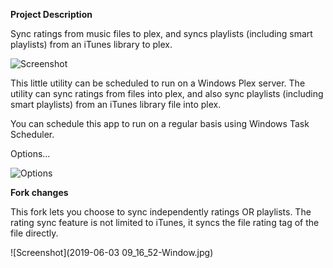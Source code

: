 **Project Description**

Sync ratings from music files to plex, and syncs playlists (including smart playlists) from an iTunes library to plex.

![Screenshot](https://raw.githubusercontent.com/vbtrek/vbtrek.github.io/master/docs/plexratingssync1.png)

This little utility can be scheduled to run on a Windows Plex server. The utility can sync ratings from files into plex, and also sync playlists (including smart playlists) from an iTunes library file into plex.

You can schedule this app to run on a regular basis using Windows Task Scheduler.

Options...

![Options](https://raw.githubusercontent.com/vbtrek/vbtrek.github.io/master/docs/plexratingssync2.png)

**Fork changes**

This fork lets you choose to sync independently ratings OR playlists.
The rating sync feature is not limited to iTunes, it syncs the file rating tag of the file directly.

![Screenshot](2019-06-03 09_16_52-Window.jpg)

